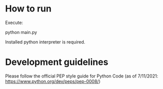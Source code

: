 # How to run

Execute:

python main.py

Installed python interpreter is required.

# Development guidelines

Please follow the official PEP style guide for Python Code (as of 7/11/2021: https://www.python.org/dev/peps/pep-0008/)